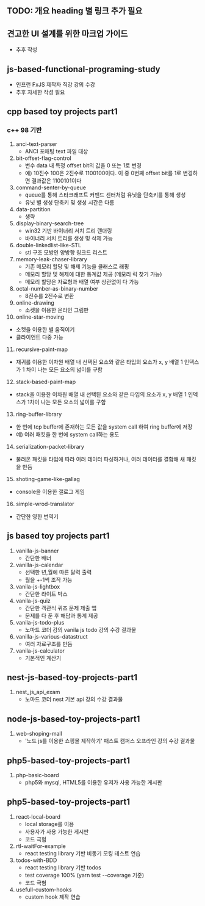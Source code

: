 ## TODO: 개요 heading 별 링크 추가 필요

## 견고한 UI 설계를 위한 마크업 가이드
- 추후 작성

## js-based-functional-programing-study
- 인프런 FxJS 제작자 직강 강의 수강
- 추후 자세한 작성 필요
## cpp based toy projects part1
### c++ 98 기반
1. anci-text-parser
   - ANCI 포매팅 text 파일 대상
2. bit-offset-flag-control
   - 변수 data 내 특정 offset bit의 값을 0 또는 1로 변경
   - 예) 10진수 100은 2진수로 1100100이다. 이 중 0번째 offset bit를 1로 변경하면 결과값은 1100101이다
3. command-senter-by-queue
   - queue를 통해 스타크래프트 커맨드 센터처럼 유닛을 단축키를 통해 생성
   - 유닛 별 생성 단축키 및 생성 시간은 다름
4. data-partition
   - 생략
5. display-binary-search-tree
   - win32 기반 바이너리 서치 트리 랜더링
   - 바이너리 서치 트리를 생성 및 삭제 가능
6. double-linkedlist-like-STL
   - stl 구조 모방인 양방향 링크드 리스트
7. memory-leak-chaser-library
   - 기존 메모리 할당 및 해제 기능을 클래스로 래핑
   - 메모리 할당 및 해제에 대한 통계값 제공 (메모리 릭 찾기 가능)
   - 메모리 할당은 자료형과 배열 여부 상관없이 다 가능
8. octal-number-as-binary-number
   - 8진수를 2진수로 변환
9. online-drawing
   - 소켓을 이용한 온라인 그림판
10. online-star-moving
   - 소켓을 이용한 별 움직이기
   - 클라이언트 다중 가능
11. recursive-paint-map
   - 재귀를 이용한 이차원 배열 내 선택된 요소와 같은 타입의 요소가 x, y 배열 1 인덱스가 1 차이 나는 모든 요소의 넓이를 구함
12. stack-based-paint-map
   - stack을 이용한 이차원 배열 내 선택된 요소와 같은 타입의 요소가 x, y 배열 1 인덱스가 1차이 나는 모든 요소의 넓이를 구함
13. ring-buffer-library
   - 한 번에 tcp buffer에 존재하는 모든 값을 system call 하여 ring buffer에 저장
   - 예) 여러 패킷을 한 번에 system call하는 용도 
14. serialization-packet-library
   - 불러온 패킷을 타입에 따라 여러 데이터 파싱하거나, 여러 데이터를 결합해 새 패킷을 만듬
15. shoting-game-like-gallag
   - console을 이용한 갤로그 게임
16. simple-wrod-translator
   - 간단한 영한 번역기

## js based toy projects part1
1. vanilla-js-banner
   - 간단한 배너
2. vanilla-js-calendar
   - 선택한 년,월에 따른 달력 출력
   - 월을 +-1씩 조작 가능
3. vanila-js-lightbox
   - 간단한 라이트 박스
4. vanila-js-quiz
   - 간단한 객관식 퀴즈 문제 제출 앱
   - 문제를 다 푼 후 해답과 통계 제공
5. vanila-js-todo-plus
   - 노마드 코더 강의 vanila js todo 강의 수강 결과물
6. vanilla-js-various-datastruct
   - 여러 자료구조를 만듬
7. vanila-js-calculator
   - 기본적인 계산기

## nest-js-based-toy-projects-part1
1. nest_js_api_exam
   - 노마드 코더 nest 기본 api 강의 수강 결과물

## node-js-based-toy-projects-part1
1. web-shoping-mall
   - '노드 js를 이용한 쇼핑몰 제작하기' 패스트 캠퍼스 오프라인 강의 수강 결과물

## php5-based-toy-projects-part1
1. php-basic-board
   - php5와 mysql, HTML5를 이용한 유저가 사용 가능한 게시판

## php5-based-toy-projects-part1
1. react-local-board
   - local storage를 이용
   - 사용자가 사용 가능한 게시판
   - 코드 극혐
2. rtl-waitFor-example
   - react testing library 기반 비동기 모킹 테스트 연습
3. todos-with-BDD
   - react testing library 기반 todos
   - test coverage 100% (yarn test --coverage 기준)
   - 코드 극혐
4. usefull-custom-hooks
   - custom hook 제작 연습